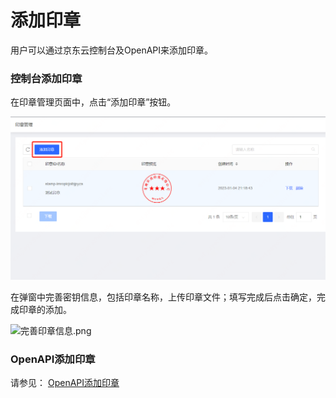# 添加印章

用户可以通过京东云控制台及OpenAPI来添加印章。

### 控制台添加印章

在印章管理页面中，点击“添加印章”按钮。

![添加印章.png](/image/Electronic-Signature/添加印章new.png)

在弹窗中完善密钥信息，包括印章名称，上传印章文件；填写完成后点击确定，完成印章的添加。

![完善印章信息.png](/image/Electronic-Signature/完善印章信息.png)

### OpenAPI添加印章

请参见： [OpenAPI添加印章](/API/Electronic-Signature/Stamp-Management/uploadStamp.md)
